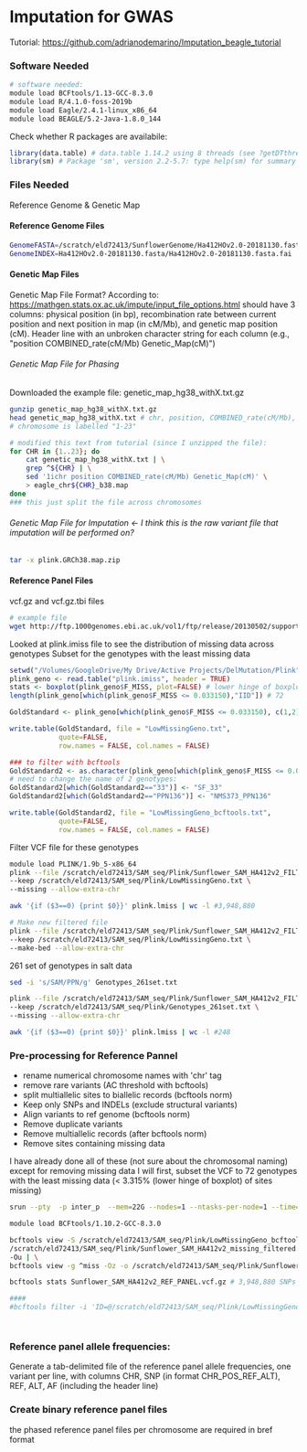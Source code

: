 # Imputation for GWAS

Tutorial: https://github.com/adrianodemarino/Imputation_beagle_tutorial

### Software Needed

```bash
# software needed:
module load BCFtools/1.13-GCC-8.3.0
module load R/4.1.0-foss-2019b
module load Eagle/2.4.1-linux_x86_64
module load BEAGLE/5.2-Java-1.8.0_144
```

Check whether R packages are availabile:
```R
library(data.table) # data.table 1.14.2 using 8 threads (see ?getDTthreads).  Latest news: r-datatable.com
library(sm) # Package 'sm', version 2.2-5.7: type help(sm) for summary information
```

### Files Needed

Reference Genome & Genetic Map

#### Reference Genome Files
```bash
GenomeFASTA=/scratch/eld72413/SunflowerGenome/Ha412HOv2.0-20181130.fasta
GenomeINDEX=Ha412HOv2.0-20181130.fasta/Ha412HOv2.0-20181130.fasta.fai

```

#### Genetic Map Files

Genetic Map File Format?
According to: https://mathgen.stats.ox.ac.uk/impute/input_file_options.html
should have 3 columns: physical position (in bp), recombination rate between current position and next position in map (in cM/Mb), and genetic map position (cM). Header line with an unbroken character string for each column (e.g., "position COMBINED_rate(cM/Mb) Genetic_Map(cM)")

###### Genetic Map File for Phasing
Downloaded the example file: genetic_map_hg38_withX.txt.gz
```bash
gunzip genetic_map_hg38_withX.txt.gz 
head genetic_map_hg38_withX.txt # chr, position, COMBINED_rate(cM/Mb), Genetic_Map(cM)
# chromosome is labelled "1-23"

# modified this text from tutorial (since I unzipped the file):
for CHR in {1..23}; do
    cat genetic_map_hg38_withX.txt | \
    grep ^${CHR} | \
    sed '1ichr position COMBINED_rate(cM/Mb) Genetic_Map(cM)' \
    > eagle_chr${CHR}_b38.map
done
### this just split the file across chromosomes
```

###### Genetic Map File for Imputation <- I think this is the raw variant file that imputation will be performed on?
```bash
tar -x plink.GRCh38.map.zip
```

#### Reference Panel Files
vcf.gz and vcf.gz.tbi files
```bash
# example file
wget http://ftp.1000genomes.ebi.ac.uk/vol1/ftp/release/20130502/supporting/GRCh38_positions/ALL.chr{{1..22},X}_GRCh38.genotypes.20170504.vcf.gz{,.tbi} # not found
```

Looked at plink.imiss file to see the distribution of missing data across genotypes
Subset for the genotypes with the least missing data
```R
setwd("/Volumes/GoogleDrive/My Drive/Active Projects/DelMutation/Plink")
plink_geno <- read.table("plink.imiss", header = TRUE)
stats <- boxplot(plink_geno$F_MISS, plot=FALSE) # lower hinge of boxplot: 0.033150
length(plink_geno[which(plink_geno$F_MISS <= 0.033150),"IID"]) # 72

GoldStandard <- plink_geno[which(plink_geno$F_MISS <= 0.033150), c(1,2)]

write.table(GoldStandard, file = "LowMissingGeno.txt", 
            quote=FALSE, 
            row.names = FALSE, col.names = FALSE)

### to filter with bcftools
GoldStandard2 <- as.character(plink_geno[which(plink_geno$F_MISS <= 0.033150), 2])
# need to change the name of 2 genotypes:
GoldStandard2[which(GoldStandard2=="33")] <- "SF_33"
GoldStandard2[which(GoldStandard2=="PPN136")] <- "NMS373_PPN136"

write.table(GoldStandard2, file = "LowMissingGeno_bcftools.txt", 
            quote=FALSE, 
            row.names = FALSE, col.names = FALSE)
```

Filter VCF file for these genotypes
```bash
module load PLINK/1.9b_5-x86_64
plink --file /scratch/eld72413/SAM_seq/Plink/Sunflower_SAM_HA412v2_FILTERED \
--keep /scratch/eld72413/SAM_seq/Plink/LowMissingGeno.txt \
--missing --allow-extra-chr

awk '{if ($3==0) {print $0}}' plink.lmiss | wc -l #3,948,880

# Make new filtered file
plink --file /scratch/eld72413/SAM_seq/Plink/Sunflower_SAM_HA412v2_FILTERED \
--keep /scratch/eld72413/SAM_seq/Plink/LowMissingGeno.txt \
--make-bed --allow-extra-chr

```

261 set of genotypes in salt data
```bash
sed -i 's/SAM/PPN/g' Genotypes_261set.txt

plink --file /scratch/eld72413/SAM_seq/Plink/Sunflower_SAM_HA412v2_FILTERED \
--keep /scratch/eld72413/SAM_seq/Plink/Genotypes_261set.txt \
--missing --allow-extra-chr

awk '{if ($3==0) {print $0}}' plink.lmiss | wc -l #248
```

### Pre-processing for Reference Pannel
- rename numerical chromosome names with 'chr' tag
- remove rare variants (AC threshold with bcftools)
- split multiallelic sites to biallelic records (bcftools norm)
- Keep only SNPs and INDELs (exclude structural variants)
- Align variants to ref genome (bcftools norm)
- Remove duplicate variants
- Remove multiallelic records (after bcftools norm)
- Remove sites containing missing data

I have already done all of these (not sure about the chromosomal naming) except for removing missing data
I will first, subset the VCF to 72 genotypes with the least missing data (< 3.315% (lower hinge of boxplot) of sites missing)
```bash
srun --pty  -p inter_p  --mem=22G --nodes=1 --ntasks-per-node=1 --time=12:00:00 --job-name=qlogin /bin/bash -l

module load BCFtools/1.10.2-GCC-8.3.0

bcftools view -S /scratch/eld72413/SAM_seq/Plink/LowMissingGeno_bcftools.txt \
/scratch/eld72413/SAM_seq/Plink/Sunflower_SAM_HA412v2_missing_filtered.vcf \
-Ou | \
bcftools view -g ^miss -Oz -o /scratch/eld72413/SAM_seq/Plink/Sunflower_SAM_HA412v2_REF_PANEL.vcf.gz

bcftools stats Sunflower_SAM_HA412v2_REF_PANEL.vcf.gz # 3,948,880 SNPs

####
#bcftools filter -i 'ID=@/scratch/eld72413/SAM_seq/Plink/LowMissingGeno.txt' \




```

### Reference panel allele frequencies:
Generate a tab-delimited file of the reference panel allele frequencies, one variant per line, with columns CHR, SNP (in format CHR_POS_REF_ALT), REF, ALT, AF (including the header line)

### Create binary reference panel files
the phased reference panel files per chromosome are required in bref format

